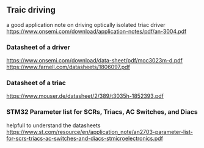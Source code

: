 ## Traic driving
a good application note on driving optically isolated triac driver <br>
https://www.onsemi.com/download/application-notes/pdf/an-3004.pdf

### Datasheet of a driver
https://www.onsemi.com/download/data-sheet/pdf/moc3023m-d.pdf <br>
https://www.farnell.com/datasheets/1806097.pdf

### Datasheet of a triac
https://www.mouser.de/datasheet/2/389/t3035h-1852393.pdf


### STM32 Parameter list for SCRs, Triacs, AC Switches, and Diacs
helpfull to understand the datasheets <br>
https://www.st.com/resource/en/application_note/an2703-parameter-list-for-scrs-triacs-ac-switches-and-diacs-stmicroelectronics.pdf

